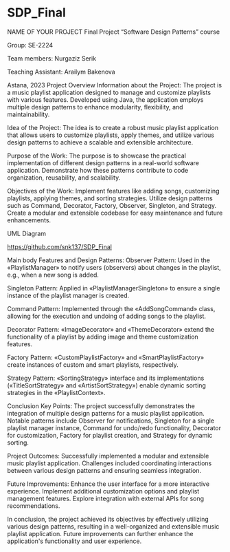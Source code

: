 # SDP_Final
  
 
 



 
NAME OF YOUR PROJECT
Final Project
“Software Design Patterns” course
 




 
Group: SE-2224

Team members: Nurgaziz Serik

Teaching Assistant: Arailym Bakenova 





 
Astana, 2023
Project Overview
Information about the Project:
 The project is a music playlist application designed to manage and customize playlists with various features. 
Developed using Java, the application employs multiple design patterns to enhance modularity, flexibility, and maintainability. 

Idea of the Project:
The idea is to create a robust music playlist application that allows users to customize playlists, apply themes, and utilize various design patterns to achieve a scalable and extensible architecture.

Purpose of the Work:
The purpose is to showcase the practical implementation of different design patterns in a real-world software application.
Demonstrate how these patterns contribute to code organization, reusability, and scalability.

Objectives of the Work:
Implement features like adding songs, customizing playlists, applying themes, and sorting strategies.
Utilize design patterns such as Command, Decorator, Factory, Observer, Singleton, and Strategy.
Create a modular and extensible codebase for easy maintenance and future enhancements.















UML Diagram
 

https://github.com/snk137/SDP_Final















Main body
Features and Design Patterns:
Observer Pattern:
Used in the «PlaylistManager» to notify users (observers) about changes in the playlist, e.g., when a new song is added.

Singleton Pattern:
Applied in «PlaylistManagerSingleton» to ensure a single instance of the playlist manager is created.

Command Pattern:
Implemented through the «AddSongCommand» class, allowing for the execution and undoing of adding songs to the playlist.

Decorator Pattern:
«ImageDecorator» and «ThemeDecorator» extend the functionality of a playlist by adding image and theme customization features.

Factory Pattern:
«CustomPlaylistFactory» and «SmartPlaylistFactory» create instances of custom and smart playlists, respectively.

Strategy Pattern:
«SortingStrategy» interface and its implementations («TitleSortStrategy» and «ArtistSortStrategy») enable dynamic sorting strategies in the «PlaylistContext».
















Conclusion
Key Points:
The project successfully demonstrates the integration of multiple design patterns for a music playlist application.
Notable patterns include Observer for notifications, Singleton for a single playlist manager instance, Command for undo/redo functionality, Decorator for customization, Factory for playlist creation, and Strategy for dynamic sorting.

Project Outcomes:
Successfully implemented a modular and extensible music playlist application.
Challenges included coordinating interactions between various design patterns and ensuring seamless integration.

Future Improvements:
Enhance the user interface for a more interactive experience.
Implement additional customization options and playlist management features.
Explore integration with external APIs for song recommendations.

In conclusion, the project achieved its objectives by effectively utilizing various design patterns, resulting in a well-organized and extensible music playlist application. Future improvements can further enhance the application's functionality and user experience.


































